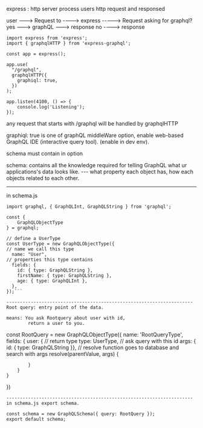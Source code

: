 express : http server
process users http request and responsed

user ---> Request to ----> 
express -----> Request asking for graphql? yes ---> graphQL  ---> response
                                           no ----> response


``` 
import express from 'express';
import { graphqlHTTP } from 'express-graphql';

const app = express();

app.use(
  "/graphql",
  graphqlHTTP({
    graphiql: true,
  })
);

app.listen(4100, () => {
    console.log('Listening');
});
```

any request that starts with /graphql will be handled by graphqlHTTP

graphiql: true is one of graphQL middleWare option, enable web-based GraphQL IDE (interactive query tool). (enable in dev env).

schema must contain in option

schema: contains all the knowledge required for telling GraphQL what ur applications's data looks like. --- what property each object has, how each objects related to each other.

------------------------------------------------------------------

in schema.js
```
import graphql, { GraphQLInt, GraphQLString } from 'graphql';

const { 
    GraphQLObjectType
} = graphql;

// define a UserType
const UserType = new GraphQLObjectType({
// name we call this type
  name: "User",
// properties this type contains
  fields: {
    id: { type: GraphQLString },
    firstName: { type: GraphQLString },
    age: { type: GraphQLInt },
  },
});```

---------------------------------------------------------------------
Root query: entry point of the data.

means: You ask Rootquery about user with id, 
        return a user to you.

``` 
const RootQuery = new GraphQLObjectType({
    name: 'RootQueryType',
    fields: {
        user: {
            // return type
            type: UserType,
            // ask query with this id
            args: { id: { type: GraphQLString }},
            // resolve function goes to database and search with args
            resolve(parentValue, args) {

            }
        } 
    }
})
```
---------------------------------------------------------------------
in schema.js export schema.

const schema = new GraphQLSchema({ query: RootQuery });
export default schema;

